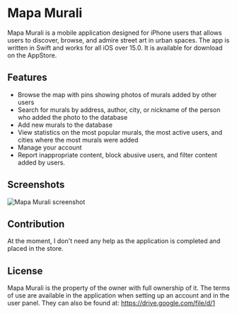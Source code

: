 # Mapa Murali

Mapa Murali is a mobile application designed for iPhone users that allows users to discover, browse, and admire street art in urban spaces. The app is written in Swift and works for all iOS over 15.0. It is available for download on the AppStore.

## Features

- Browse the map with pins showing photos of murals added by other users
- Search for murals by address, author, city, or nickname of the person who added the photo to the database
- Add new murals to the database
- View statistics on the most popular murals, the most active users, and cities where the most murals were added
- Manage your account
- Report inappropriate content, block abusive users, and filter content added by users.

## Screenshots

![Mapa Murali screenshot](https://github.com/Belijder/MapaMurali/blob/master/MapaMuraliScreenshots.jpg)

## Contribution

At the moment, I don't need any help as the application is completed and placed in the store.

## License

Mapa Murali is the property of the owner with full ownership of it. The terms of use are available in the application when setting up an account and in the user panel. They can also be found at: https://drive.google.com/file/d/1

